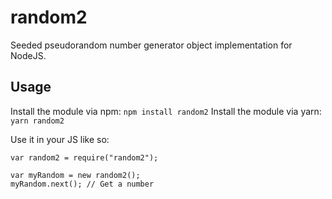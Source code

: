 # random2
Seeded pseudorandom number generator object implementation for NodeJS.

## Usage
Install the module via npm: `npm install random2`
Install the module via yarn: `yarn random2`

Use it in your JS like so:
```
var random2 = require("random2");

var myRandom = new random2();
myRandom.next(); // Get a number
```
